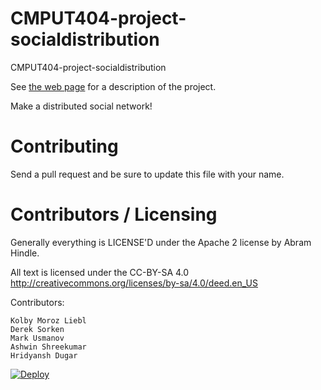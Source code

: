 CMPUT404-project-socialdistribution
===================================

CMPUT404-project-socialdistribution

See [the web page](https://uofa-cmput404.github.io/general/project.html) for a description of the project.

Make a distributed social network!

Contributing
============

Send a pull request and be sure to update this file with your name.

Contributors / Licensing
========================

Generally everything is LICENSE'D under the Apache 2 license by Abram Hindle.

All text is licensed under the CC-BY-SA 4.0 http://creativecommons.org/licenses/by-sa/4.0/deed.en_US

Contributors:

    Kolby Moroz Liebl
    Derek Sorken
    Mark Usmanov
    Ashwin Shreekumar
    Hridyansh Dugar

[![Deploy](https://www.herokucdn.com/deploy/button.svg)](https://heroku.com/deploy?template=https://github.com/uofa-cmput404/w24-project-y/tree/2024)
